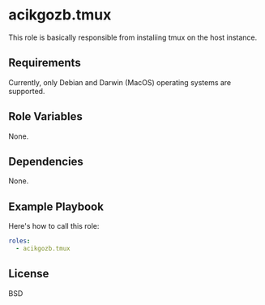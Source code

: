 # acikgozb.tmux

This role is basically responsible from instaliing tmux on the host instance.

## Requirements

Currently, only Debian and Darwin (MacOS) operating systems are supported.

## Role Variables

None.

## Dependencies

None.

## Example Playbook

Here's how to call this role:

```yml
roles:
  - acikgozb.tmux
```

## License

BSD
